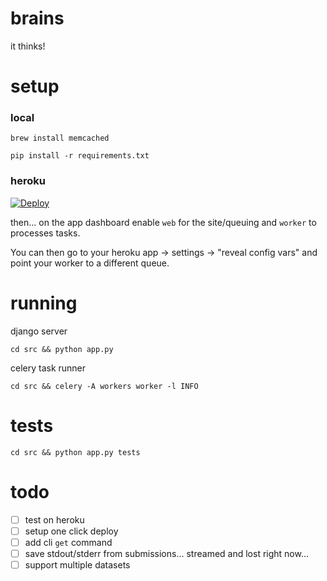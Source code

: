 # brains

it thinks!

# setup

### local
```brew install memcached```

```pip install -r requirements.txt```

### heroku

[![Deploy](https://www.herokucdn.com/deploy/button.svg)](https://heroku.com/deploy)

then... on the app dashboard enable `web` for the site/queuing and `worker` to processes 
tasks.

You can then go to your heroku app -> settings -> "reveal config vars" and point your worker
to a different queue.

# running

django server

```cd src && python app.py```

celery task runner

```cd src && celery -A workers worker -l INFO```

# tests

```cd src && python app.py tests```

# todo

 - [ ] test on heroku
 - [ ] setup one click deploy
 - [ ] add cli `get` command
 - [ ] save stdout/stderr from submissions... streamed and lost right now...
 - [ ] support multiple datasets
